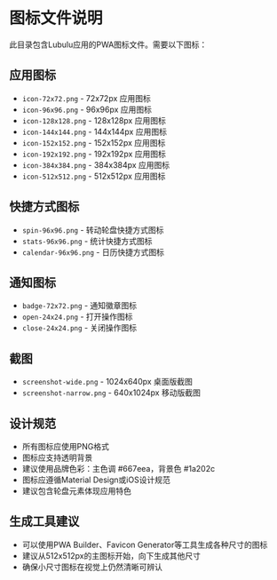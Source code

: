 # 图标文件说明

此目录包含Lubulu应用的PWA图标文件。需要以下图标：

## 应用图标
- `icon-72x72.png` - 72x72px 应用图标
- `icon-96x96.png` - 96x96px 应用图标  
- `icon-128x128.png` - 128x128px 应用图标
- `icon-144x144.png` - 144x144px 应用图标
- `icon-152x152.png` - 152x152px 应用图标
- `icon-192x192.png` - 192x192px 应用图标
- `icon-384x384.png` - 384x384px 应用图标
- `icon-512x512.png` - 512x512px 应用图标

## 快捷方式图标
- `spin-96x96.png` - 转动轮盘快捷方式图标
- `stats-96x96.png` - 统计快捷方式图标
- `calendar-96x96.png` - 日历快捷方式图标

## 通知图标
- `badge-72x72.png` - 通知徽章图标
- `open-24x24.png` - 打开操作图标
- `close-24x24.png` - 关闭操作图标

## 截图
- `screenshot-wide.png` - 1024x640px 桌面版截图
- `screenshot-narrow.png` - 640x1024px 移动版截图

## 设计规范
- 所有图标应使用PNG格式
- 图标应支持透明背景
- 建议使用品牌色彩：主色调 #667eea，背景色 #1a202c
- 图标应遵循Material Design或iOS设计规范
- 建议包含轮盘元素体现应用特色

## 生成工具建议
- 可以使用PWA Builder、Favicon Generator等工具生成各种尺寸的图标
- 建议从512x512px的主图标开始，向下生成其他尺寸
- 确保小尺寸图标在视觉上仍然清晰可辨认